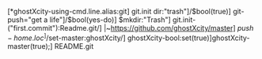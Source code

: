 [*ghostXcity-using-cmd.line.alias:git]
git.init dir:"trash"]/$bool(true)]
git-push="get a life"]/$bool(yes-do)]
$mkdir:"Trash"]
git.init-("first.commit"):Readme.git/]
|~https://github.com/ghostXcity/master]
$push-home.loc^]/$set-master:ghostXcity/]
ghostXcity-bool:set(true)]ghostXcity-master(true);]
README.git
